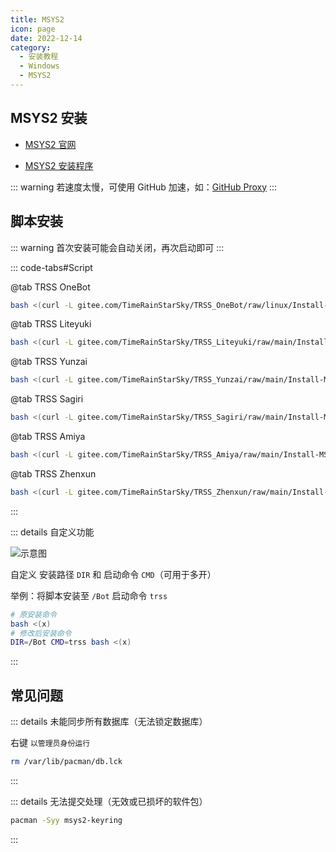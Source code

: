 ```yaml
---
title: MSYS2
icon: page
date: 2022-12-14
category:
  - 安装教程
  - Windows
  - MSYS2
---
```


## MSYS2 安装

- [MSYS2 官网](https://msys2.org)

- [MSYS2 安装程序](https://github.com/msys2/msys2-installer/releases/download/nightly-x86_64/msys2-x86_64-latest.exe)

::: warning
若速度太慢，可使用 GitHub 加速，如：[GitHub Proxy](https://ghproxy.com/github.com/msys2/msys2-installer/releases/download/nightly-x86_64/msys2-x86_64-latest.exe)
:::

## 脚本安装

::: warning
首次安装可能会自动关闭，再次启动即可
:::

::: code-tabs#Script

@tab TRSS OneBot

```sh
bash <(curl -L gitee.com/TimeRainStarSky/TRSS_OneBot/raw/linux/Install-MSYS2.sh)
```

@tab TRSS Liteyuki

```sh
bash <(curl -L gitee.com/TimeRainStarSky/TRSS_Liteyuki/raw/main/Install-MSYS2.sh)
```

@tab TRSS Yunzai

```sh
bash <(curl -L gitee.com/TimeRainStarSky/TRSS_Yunzai/raw/main/Install-MSYS2.sh)
```

@tab TRSS Sagiri

```sh
bash <(curl -L gitee.com/TimeRainStarSky/TRSS_Sagiri/raw/main/Install-MSYS2.sh)
```

@tab TRSS Amiya

```sh
bash <(curl -L gitee.com/TimeRainStarSky/TRSS_Amiya/raw/main/Install-MSYS2.sh)
```

@tab TRSS Zhenxun

```sh
bash <(curl -L gitee.com/TimeRainStarSky/TRSS_Zhenxun/raw/main/Install-MSYS2.sh)
```

:::

::: details 自定义功能

![示意图](./MSYS2.svg)

自定义 安装路径 `DIR` 和 启动命令 `CMD`（可用于多开）

举例：将脚本安装至 `/Bot` 启动命令 `trss`

```sh
# 原安装命令
bash <(x)
# 修改后安装命令
DIR=/Bot CMD=trss bash <(x)
```

:::

## 常见问题

::: details 未能同步所有数据库（无法锁定数据库）

右键 `以管理员身份运行`

```sh
rm /var/lib/pacman/db.lck
```

:::

::: details 无法提交处理（无效或已损坏的软件包）

```sh
pacman -Syy msys2-keyring
```

:::